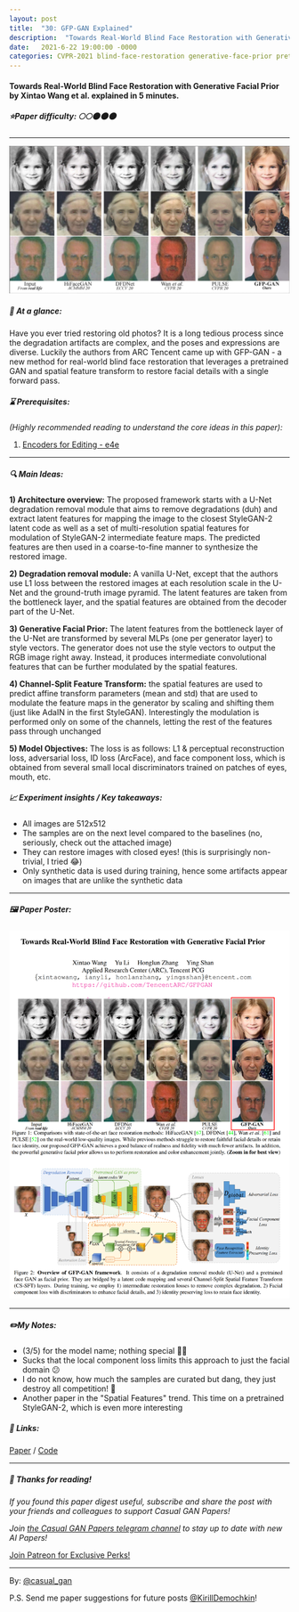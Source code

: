 ```yaml
---
layout: post
title:  "30: GFP-GAN Explained"
description:  "Towards Real-World Blind Face Restoration with Generative Facial Prior by Xintao Wang et al. explained in 5 minutes."
date:   2021-6-22 19:00:00 -0000
categories: CVPR-2021 blind-face-restoration generative-face-prior pretrained-model latent-space-projection GAN-inversion
---
```


#### Towards Real-World Blind Face Restoration with Generative Facial Prior by Xintao Wang et al. explained in 5 minutes.

##### ⭐️Paper difficulty: 🌕🌕🌑🌑🌑

***

![Towards Real-World Blind Face Restoration with Generative Facial Prior by Xintao Wang et al. samples](/assets/images/gfpgan_teaser.jpg "GFP-GAN blind face restoration")

##### 🎯 At a glance:

Have you ever tried restoring old photos? It is a long tedious process since the degradation artifacts are complex, and the poses and expressions are diverse. Luckily the authors from ARC Tencent came up with GFP-GAN - a new method for real-world blind face restoration that leverages a pretrained GAN and spatial feature transform to restore facial details with a single forward pass.

##### ⌛️ Prerequisites:

*(Highly recommended reading to understand the core ideas in this paper):*
1. [Encoders for Editing - e4e](https://t.me/casual_gan/25)

***

##### 🔍 Main Ideas:

**1) Architecture overview:**
The proposed framework starts with a U-Net degradation removal module that aims to remove degradations (duh) and extract latent features for mapping the image to the closest StyleGAN-2 latent code as well as a set of multi-resolution spatial features for modulation of StyleGAN-2 intermediate feature maps. The predicted features are then used in a coarse-to-fine manner to synthesize the restored image.

**2) Degradation removal module:**
A vanilla U-Net, except that the authors use L1 loss between the restored images at each resolution scale in the U-Net and the ground-truth image pyramid. The latent features are taken from the bottleneck layer, and the spatial features are obtained from the decoder part of the U-Net.

**3) Generative Facial Prior:**
The latent features from the bottleneck layer of the U-Net are transformed by several MLPs (one per generator layer) to style vectors. The generator does not use the style vectors to output the RGB image right away. Instead, it produces intermediate convolutional features that can be further modulated by the spatial features.

**4) Channel-Split Feature Transform:**
the spatial features are used to predict affine transform parameters (mean and std) that are used to modulate the feature maps in the generator by scaling and shifting them (just like AdaIN in the first StyleGAN). Interestingly the modulation is performed only on some of the channels, letting the rest of the features pass through unchanged

**5) Model Objectives:**
The loss is as follows: L1 & perceptual reconstruction loss, adversarial loss, ID loss (ArcFace), and face component loss, which is obtained from several small local discriminators trained on patches of eyes, mouth, etc.

##### 📈 Experiment insights / Key takeaways:
- All images are 512x512
- The samples are on the next level compared to the baselines (no, seriously, check out the attached image)
- They can restore images with closed eyes! (this is surprisingly non-trivial, I tried 😂)
- Only synthetic data is used during training, hence some artifacts appear on images that are unlike the synthetic data

***

##### 🖼️ Paper Poster:

![Towards Real-World Blind Face Restoration with Generative Facial Prior by Xintao Wang et al. explained in 10 minutes.](/assets/images/gfpgan.png "GFP GAN for blind restoration Paper Poster")

***

##### ✏️My Notes:
- (3/5) for the model name; nothing special 🤷‍♂️
- Sucks that the local component loss limits this approach to just the facial domain 😕
- I do not know, how much the samples are curated but dang, they just destroy all competition! 🤯
- Another paper in the "Spatial Features" trend. This time on a pretrained StyleGAN-2, which is even more interesting

##### 🔗 Links:
[Paper](https://arxiv.org/pdf/2101.04061.pdf) / [Code](https://github.com/TencentARC/GFPGAN)

***

##### 👋 Thanks for reading!
*If you found this paper digest useful, subscribe and share the post with your friends and colleagues to support Casual GAN Papers!*

*Join [the Casual GAN Papers telegram channel](https://t.me/joinchat/KeutnzlvetRkZGZi) to stay up to date with new AI Papers!*

<a href="https://www.patreon.com/bePatron?u=53448948" data-patreon-widget-type="become-patron-button">Join Patreon for Exclusive Perks!</a><script async src="https://c6.patreon.com/becomePatronButton.bundle.js"></script>

***

By: [@casual_gan](https://t.me/joinchat/KeutnzlvetRkZGZi)

P.S. Send me paper suggestions for future posts
[@KirillDemochkin](mailto:kdemochkin@gmail.com)!
